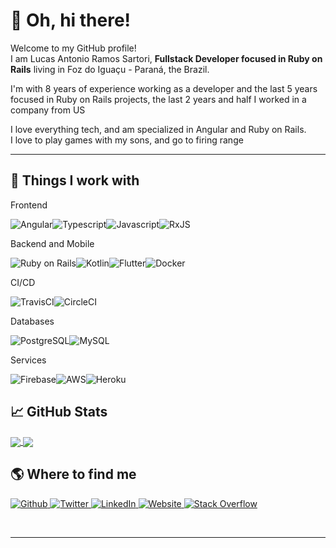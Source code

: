 <h1>👋 Oh, hi there!</h1>

<p>Welcome to my GitHub profile! <br/>I am Lucas Antonio Ramos Sartori, <b>Fullstack Developer focused in Ruby on Rails</b> living in Foz do Iguaçu - Paraná, the Brazil.</p>

<p>
    I'm with 8 years of experience working as a developer and the last 5 years focused in Ruby on Rails projects, the last 2 years and half I worked in a company from US
</p>

<p>I love everything tech, and am specialized in Angular and Ruby on Rails. <br/>
    I love to play games with my sons, and go to firing range 
</p>

<hr/>

<h2>🔧 Things I work with</h2>
<p>

Frontend

<img alt="Angular" src="https://img.shields.io/badge/angular%20-%23DD0031.svg?&style=for-the-badge&logo=angular&logoColor=white"/><img alt="Typescript" src="https://img.shields.io/badge/-Typescript-3c62be?style=for-the-badge&logo=typescript&logoColor=white"/><img alt="Javascript" src="https://img.shields.io/badge/-Javascript-3952b1?style=for-the-badge&logo=javascript&logoColor=white"/><img alt="RxJS" src="https://img.shields.io/badge/rxjs-%23B7178C.svg?&style=for-the-badge&logo=reactivex&logoColor=white" />

Backend and Mobile

<img alt="Ruby on Rails" src="https://img.shields.io/badge/rails%20-%23CC0000.svg?&style=for-the-badge&logo=ruby-on-rails&logoColor=white"/><img alt="Kotlin" src="https://img.shields.io/badge/kotlin-%230095D5.svg?&style=for-the-badge&logo=kotlin&logoColor=white"/><img alt="Flutter" src="https://img.shields.io/badge/Flutter%20-%2302569B.svg?&style=for-the-badge&logo=Flutter&logoColor=white" /><img alt="Docker" src="https://img.shields.io/badge/-Docker-3e72cb?style=for-the-badge&logo=docker&logoColor=white"/>

CI/CD

<img alt="TravisCI" src="https://img.shields.io/badge/travisci%20-%232B2F33.svg?&style=for-the-badge&logo=travis&logoColor=white"/><img alt="CircleCI" src="https://img.shields.io/badge/CIRCLECI%20-%23161616.svg?&style=for-the-badge&logo=circleci&logoColor=white"/>

Databases

<img alt="PostgreSQL" src="https://img.shields.io/badge/-PostgreSQL-8d4537?style=for-the-badge&logo=postgresql&logoColor=white"/><img alt="MySQL" src="https://img.shields.io/badge/-MySQL-7a5539?style=for-the-badge&logo=mysql&logoColor=white"/>

Services

<img alt="Firebase" src="https://img.shields.io/badge/firebase%20-%23039BE5.svg?&style=for-the-badge&logo=firebase"/><img alt="AWS" src="https://img.shields.io/badge/AWS%20-%23FF9900.svg?&style=for-the-badge&logo=amazon-aws&logoColor=white"/><img alt="Heroku" src="https://img.shields.io/badge/heroku%20-%23430098.svg?&style=for-the-badge&logo=heroku&logoColor=white"/>

</p>

<h2>📈 GitHub Stats</h2>
<a href="https://github.com/sartori-ria/sartori-ria">
    <img align="center" src="https://github-readme-stats.vercel.app/api/top-langs/?username=sartori-Ria&hide=html,visual%20basic&count_private=true&layout=compact)](https://github.com/anuraghazra/github-readme-stats"/>
</a>
<a href="https://github.com/sartori-ria/sartori-ria">
    <img align="center" src="https://github-readme-stats.vercel.app/api?username=sartori-ria&amp;&include_all_commits=true;show_icons=true&amp;line_height=27&amp;count_private=true&amp;title_color=24292e&amp;text_color=24292e&amp;icon_color=24292e&amp;bg_color=ffffff"/>
</a>
<br/>

<h2>🌎 Where to find me</h2>
<p>
    <a href="https://github.com/sartori-ria" target="_blank">
        <img alt="Github" src="https://img.shields.io/badge/Github-%2312100E.svg?&style=for-the-badge&logo=Github&logoColor=white"/>
    </a>
    <a href="https://twitter.com/LucasARSartori1" target="_blank">
        <img alt="Twitter" src="https://img.shields.io/badge/Twitter-%231DA1F2.svg?&style=for-the-badge&logo=Twitter&logoColor=white"/>
    </a>
    <a href="https://www.linkedin.com/in/lucas-antonio-ramos-sartori/" target="_blank">
        <img alt="LinkedIn" src="https://img.shields.io/badge/LinkedIn-%230077B5.svg?&style=for-the-badge&logo=LinkedIn&logoColor=white"/>
    </a>
    <a href="https://www.cookiecode.com.br" target="_blank">
        <img alt="Website" src="https://img.shields.io/badge/Website-%234285F4.svg?&style=for-the-badge&logo=google-chrome&logoColor=white"/>
    </a>
    <a href="https://stackoverflow.com/users/7960132/lucas-sartori" target="_blank">
        <img alt="Stack Overflow" src="https://img.shields.io/badge/-Stack%20overflow-FE7A16?style=for-the-badge&logo=stack-overflow&logoColor=white"/>
    </a>
</p>
<br/>
<hr/>
